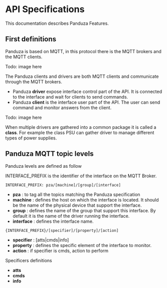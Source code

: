 # API Specifications

This documentation describes Panduza Features.

## First definitions

Panduza is based on MQTT, in this protocol there is the MQTT brokers and the MQTT clients.

Todo: image here

The Panduza clients and drivers are both MQTT clients and communicate through the MQTT brokers.

- Panduza **driver** expose interface control part of the API. It is connected to the interface and wait for clients to send commands.
- Panduza **client** is the interface user part of the API. The user can send command and monitor answers from the client.

Todo: image here

When multiple drivers are gathered into a common package it is called a **class**.
For example the class PSU can gather driver to manage different types of power supplies.

## Panduza MQTT topic levels

Panduza levels are defined as follow

INTERFACE_PREFIX is the identifier of the interface on the MQTT Broker.

```
INTERFACE_PREFIX: pza/[machine]/[group]/[interface]
```

- **pza**       : to tag all the topics matching the Panduza specification
- **machine**   : defines the host on which the interface is located. It should be the name of the physical device that support the interface.
- **group**     : defines the name of the group that support this interface. By default it is the name of the driver running the interface.
- **interface** : defines the interface name.

```
{INTERFACE_PREFIX}/[specifier]/[property]/[action]
```

- **specifier** : [atts|cmds|info]
- **property**  : defines the specific element of the interface to monitor.
- **action**    : if specifier is cmds, action to perform

Specificers definitions

- **atts**
- **cmds**
- **info**



<!--
Work here on general concept behind cmds and atts


## Symmetrical & Asymmetric attributes

Some attributes are defined as Symmetrical

The Specificers

| Topic                                   | QOS   | Retain   |
| :-------------------------------------- | :---: | :------: |
| {INTERFACE_PREFIX}/cmds/state/set       | 0     | false    |
| {INTERFACE_PREFIX}/atts/state           | 0     | true     |
-->



